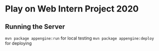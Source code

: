 # Play on Web Intern Project 2020

## Running the Server
`mvn package appengine:run` for local testing
`mvn package appengine:deploy` for deploying
